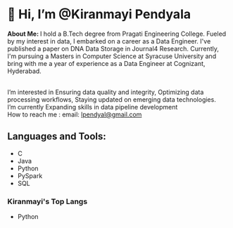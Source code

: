 <!DOCTYPE html>
<html>
<h1>
 👋 Hi, I’m @Kiranmayi Pendyala
</h1>
<head>
 <b>About Me: </b>
</head>
        I hold a B.Tech degree from Pragati Engineering College. Fueled by my interest in data, I embarked on a career as a Data Engineer. I've published a paper on DNA Data Storage in Journal4 Research. Currently, I'm pursuing a Masters in Computer Science at Syracuse University and bring with me a year of experience as a Data Engineer at Cognizant, Hyderabad.   
        
<br> I’m interested in Ensuring data quality and integrity, Optimizing data processing workflows, Staying updated on emerging data technologies.
<br> I’m currently Expanding skills in data pipeline development
<br> How to reach me : email: lpendyal@gmail.com 

 
<body>
  <h2>Languages and Tools:</h2>
  <ul>
    <li>C</li>
    <li>Java</li>
    <li>Python</li>
    <li>PySpark</li>
    <li>SQL</li>
  </ul>
</body>

<h3>
   Kiranmayi's Top Langs
</h3>
<body>
  <ul> <li> Python</li></ul>
</body>

</html>
<!---
KiranmayiPendyala/KiranmayiPendyala is a ✨ special ✨ repository because its `README.md` (this file) appears on your GitHub profile.
You can click the Preview link to take a look at your changes.
--->
